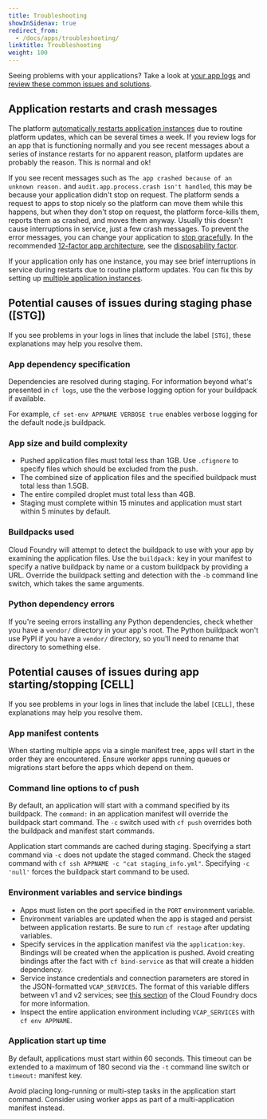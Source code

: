 ```yaml
---
title: Troubleshooting
showInSidenav: true
redirect_from:
  - /docs/apps/troubleshooting/
linktitle: Troubleshooting
weight: 100
---
```


Seeing problems with your applications? Take a look at [your app logs](/docs/deployment/logs) and [review these common issues and solutions](https://docs.cloudfoundry.org/devguide/deploy-apps/troubleshoot-app-health.html).

## Application restarts and crash messages

The platform [automatically restarts application instances](/docs/deployment/deployment#application-architecture-principles) due to routine platform updates, which can be several times a week. If you review logs for an app that is functioning normally and you see recent messages about a series of instance restarts for no apparent reason, platform updates are probably the reason. This is normal and ok!

If you see recent messages such as `The app crashed because of an unknown reason.` and `audit.app.process.crash isn't handled`, this may be because your application didn't stop on request. The platform sends a request to apps to stop nicely so the platform can move them while this happens, but when they don't stop on request, the platform force-kills them, reports them as crashed, and moves them anyway. Usually this doesn't cause interruptions in service, just a few crash messages. To prevent the error messages, you can change your application to [stop gracefully](/docs/deployment/production-ready#graceful-shutdown). In the recommended [12-factor app architecture](https://12factor.net/), see the [disposability factor](https://12factor.net/disposability).

If your application only has one instance, you may see brief interruptions in service during restarts due to routine platform updates. You can fix this by setting up [multiple application instances](/docs/management/multiple-instances).

## Potential causes of issues during staging phase ([STG])

If you see problems in your logs in lines that include the label `[STG]`, these explanations may help you resolve them.

### App dependency specification

Dependencies are resolved during staging. For information beyond what's presented in `cf logs`, use the the verbose logging option for your buildpack if available.

For example, `cf set-env APPNAME VERBOSE true` enables verbose logging for the default node.js buildpack.

### App size and build complexity

- Pushed application files must total less than 1GB. Use `.cfignore` to specify files which should be excluded from the push.
- The combined size of application files and the specified buildpack must total less than 1.5GB.
- The entire compiled droplet must total less than 4GB.
- Staging must complete within 15 minutes and application must start within 5 minutes by default.

### Buildpacks used

Cloud Foundry will attempt to detect the buildpack to use with your app by examining the application files. Use the `buildpack:` key in your manifest to specify a native buildpack by name or a custom buildpack by providing a URL. Override the buildpack setting and detection with the `-b` command line switch, which takes the same arguments.

### Python dependency errors

If you're seeing errors installing any Python dependencies, check whether you have a `vendor/` directory in your app's root. The Python buildpack won't use PyPI if you have a `vendor/` directory, so you'll need to rename that directory to something else.

## Potential causes of issues during app starting/stopping [CELL]

If you see problems in your logs in lines that include the label `[CELL]`, these explanations may help you resolve them.

### App manifest contents

When starting multiple apps via a single manifest tree, apps will start in the order they are encountered. Ensure worker apps running queues or migrations start before the apps which depend on them.

### Command line options to cf push

By default, an application will start with a command specified by its buildpack. The `command:` in an application manifest will override the buildpack start command. The `-c` switch used with `cf push` overrides both the buildpack and manifest start commands.

Application start commands are cached during staging. Specifying a start command via `-c` does not update the staged command. Check the staged command with `cf ssh APPNAME -c "cat staging_info.yml"`. Specifying `-c 'null'` forces the buildpack start command to be used.

### Environment variables and service bindings

- Apps must listen on the port specified in the `PORT` environment variable.
- Environment variables are updated when the app is staged and persist between application restarts. Be sure to run `cf restage` after updating variables.
- Specify services in the application manifest via the `application:key`. Bindings will be created when the application is pushed. Avoid creating bindings after the fact with `cf bind-service` as that will create a hidden dependency.
- Service instance credentials and connection parameters are stored in the JSON-formatted `VCAP_SERVICES`. The format of this variable differs between v1 and v2 services; see [this section](http://docs.cloudfoundry.org/devguide/deploy-apps/environment-variable.html#VCAP-SERVICES) of the Cloud Foundry docs for more information.
- Inspect the entire application environment including `VCAP_SERVICES` with `cf env APPNAME`.

### Application start up time

By default, applications must start within 60 seconds. This timeout can be extended to a maximum of 180 second via the `-t` command line switch or `timeout:` manifest key.

Avoid placing long-running or multi-step tasks in the application start command. Consider using worker apps as part of a multi-application manifest instead.
